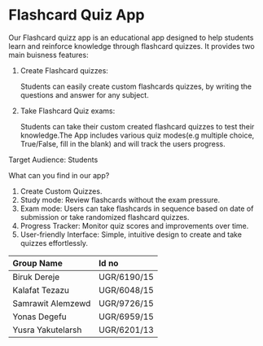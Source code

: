 # Flashcard Quiz App

Our Flashcard quizz app is an educational app designed to help students learn and reinforce knowledge through flashcard quizzes. It provides two main buisness features:
  1) Create Flashcard quizzes:
      
       Students can easily create custom flashcards quizzes, by writing the questions and answer for any subject.
  2) Take Flashcard Quiz exams:
       
      Students can take their custom created flashcard quizzes to test their knowledge.The App includes various quiz modes(e.g multiple choice, True/False, fill in the blank) and will track the users progress.

Target Audience: Students
     
What can you find in our app?
  1) Create Custom Quizzes.
  2) Study mode: Review flashcards without the exam pressure.
  3) Exam mode: Users can take flashcards in sequence based on date of submission or take randomized flashcard quizzes. 
  4) Progress Tracker: Monitor quiz scores and improvements over time.
  5) User-friendly Interface: Simple, intuitive design to create and take quizzes effortlessly.


|Group Name| Id no|
|:---------|:-----|
|Biruk Dereje|UGR/6190/15|
|Kalafat Tezazu|UGR/6048/15|
|Samrawit Alemzewd|UGR/9726/15|
|Yonas Degefu|UGR/6959/15|
|Yusra Yakutelarsh|UGR/6201/13|
